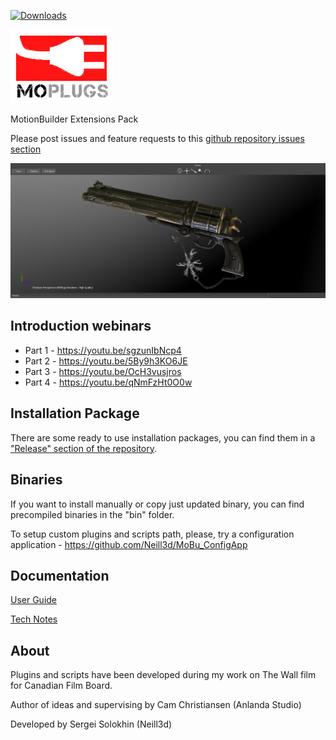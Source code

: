 [![Downloads](https://img.shields.io/github/downloads/neill3d/moplugs/2019/total.svg)](https://github.com/neill3d/moplugs/releases/tag/2019)

[![MoPlugs](https://github.com/Neill3d/MoPlugs/blob/master/docs/Images/MoP.jpg)]()

MotionBuilder Extensions Pack

Please post issues and feature requests to this [github repository issues section](https://github.com/Neill3d/MoPlugs/issues)

[![Sample](https://github.com/Neill3d/MoPlugs/blob/master/docs/Images/MoRenderer/IBL.jpg)]()

## Introduction webinars
* Part 1 - https://youtu.be/sgzunIbNcp4
* Part 2 - https://youtu.be/5By9h3KO6JE
* Part 3 - https://youtu.be/OcH3vusjros
* Part 4 - https://youtu.be/qNmFzHt0O0w

## Installation Package

 There are some ready to use installation packages, you can find them in a ["Release" section of the repository](https://github.com/Neill3d/MoPlugs/releases).

## Binaries
 
 If you want to install manually or copy just updated binary, you can find precompiled binaries in the "bin" folder.
 
 To setup custom plugins and scripts path, please, try a configuration application - https://github.com/Neill3d/MoBu_ConfigApp


## Documentation ##

[User Guide](https://neill3d.github.io/MoPlugs/)

[Tech Notes](https://github.com/Neill3d/MoPlugs/wiki)

## About ##

 Plugins and scripts have been developed during my work on The Wall film for Canadian Film Board.

  Author of ideas and supervising by Cam Christiansen (Anlanda Studio)

 Developed by Sergei Solokhin (Neill3d)
 

